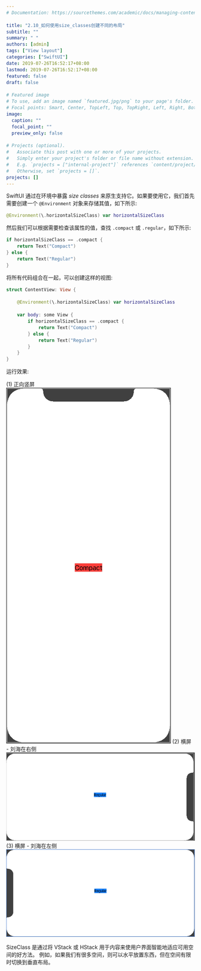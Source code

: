 ```yaml
---
# Documentation: https://sourcethemes.com/academic/docs/managing-content/

title: "2.10_如何使用size_classes创建不同的布局"
subtitle: ""
summary: " "
authors: [admin]
tags: ["View layout"]
categories: ["SwiftUI"]
date: 2019-07-26T16:52:17+08:00
lastmod: 2019-07-26T16:52:17+08:00
featured: false
draft: false

# Featured image
# To use, add an image named `featured.jpg/png` to your page's folder.
# Focal points: Smart, Center, TopLeft, Top, TopRight, Left, Right, BottomLeft, Bottom, BottomRight.
image:
  caption: ""
  focal_point: ""
  preview_only: false

# Projects (optional).
#   Associate this post with one or more of your projects.
#   Simply enter your project's folder or file name without extension.
#   E.g. `projects = ["internal-project"]` references `content/project/deep-learning/index.md`.
#   Otherwise, set `projects = []`.
projects: []
---
```


<!-- more -->
SwiftUI 通过在环境中暴露 _size classes_ 来原生支持它。如果要使用它，我们首先需要创建一个 `@Environment` 对象来存储其值，如下所示:
```swift
@Environment(\.horizontalSizeClass) var horizontalSizeClass
```
然后我们可以根据需要检查该属性的值，查找 `.compact` 或 `.regular`，如下所示:
```swift
if horizontalSizeClass == .compact {
    return Text("Compact")
} else {
    return Text("Regular")
}
```
将所有代码组合在一起，可以创建这样的视图:
```swift
struct ContentView: View {
    
    @Environment(\.horizontalSizeClass) var horizontalSizeClass
    
    var body: some View {
        if horizontalSizeClass == .compact {
            return Text("Compact")
        } else {
            return Text("Regular")
        }
    }
}
```
运行效果:

(1) 正向竖屏
![2.10_size_classes_compact](img/2.10_size_classes_compact.png "Text - Compact")
(2) 横屏 - 刘海在右侧
![2.10_size_classes_regular01](img/2.10_size_classes_regular01.png "Text - Regular01")
(3) 横屏 - 刘海在左侧
![2.10_size_classes_regular02](img/2.10_size_classes_regular02.png "Text - Regular02")

SizeClass 是通过将 VStack 或 HStack 用于内容来使用户界面智能地适应可用空间的好方法。 例如，如果我们有很多空间，则可以水平放置东西，但在空间有限时切换到垂直布局。